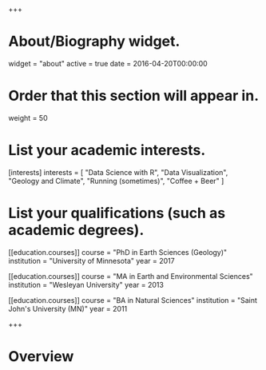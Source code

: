 +++
# About/Biography widget.
widget = "about"
active = true
date = 2016-04-20T00:00:00

# Order that this section will appear in.
weight = 50

# List your academic interests.
[interests]
  interests = [
    "Data Science with R",
    "Data Visualization",
    "Geology and Climate",
    "Running (sometimes)",
    "Coffee + Beer"
  ]

# List your qualifications (such as academic degrees).
[[education.courses]]
  course = "PhD in Earth Sciences (Geology)"
  institution = "University of Minnesota"
  year = 2017

[[education.courses]]
  course = "MA in Earth and Environmental Sciences"
  institution = "Wesleyan University"
  year = 2013

[[education.courses]]
  course = "BA in Natural Sciences"
  institution = "Saint John's University (MN)"
  year = 2011
 
+++

# Overview

